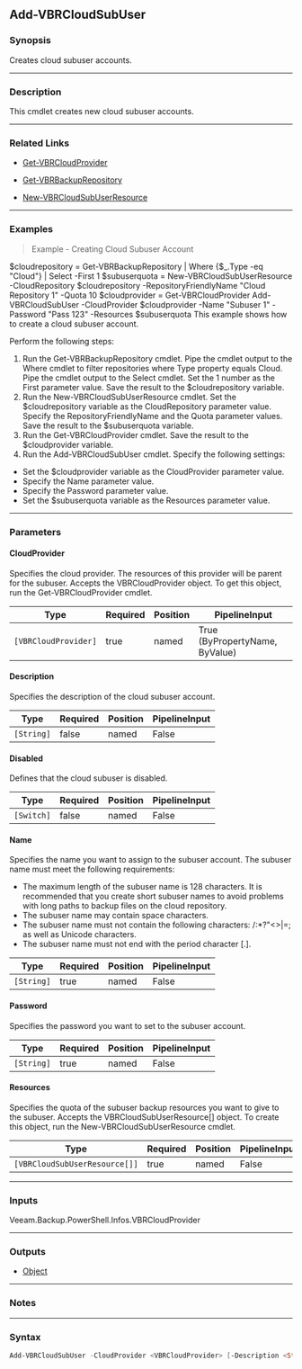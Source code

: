 Add-VBRCloudSubUser
-------------------

### Synopsis
Creates cloud subuser accounts.

---

### Description

This cmdlet creates new cloud subuser accounts.

---

### Related Links
* [Get-VBRCloudProvider](Get-VBRCloudProvider)

* [Get-VBRBackupRepository](Get-VBRBackupRepository)

* [New-VBRCloudSubUserResource](New-VBRCloudSubUserResource)

---

### Examples
> Example - Creating Cloud Subuser Account

$cloudrepository = Get-VBRBackupRepository | Where {$_.Type -eq "Cloud"} | Select -First 1
$subuserquota = New-VBRCloudSubUserResource -CloudRepository $cloudrepository -RepositoryFriendlyName "Cloud Repository 1" -Quota 10
$cloudprovider = Get-VBRCloudProvider
Add-VBRCloudSubUser -CloudProvider $cloudprovider -Name "Subuser 1" -Password "Pass 123" -Resources $subuserquota
This example shows how to create a cloud subuser account.

Perform the following steps:
1. Run the Get-VBRBackupRepository cmdlet. Pipe the cmdlet output to the Where cmdlet to filter repositories where Type property equals Cloud. Pipe the cmdlet output to the Select cmdlet. Set the 1 number as the First parameter value. Save the result to the $cloudrepository variable.
2. Run the New-VBRCloudSubUserResource cmdlet. Set the $cloudrepository variable as the CloudRepository parameter value. Specify the RepositoryFriendlyName and the Quota parameter values. Save the result to the $subuserquota variable.
3. Run the Get-VBRCloudProvider cmdlet. Save the result to the $cloudprovider variable.
4. Run the Add-VBRCloudSubUser cmdlet. Specify the following settings:
- Set the $cloudprovider variable as the CloudProvider parameter value.
- Specify the Name parameter value.
- Specify the Password parameter value.
- Set the $subuserquota variable as the Resources parameter value.

---

### Parameters
#### **CloudProvider**
Specifies the cloud provider. The resources of this provider will be parent for the subuser. Accepts the VBRCloudProvider object. To get this object, run the Get-VBRCloudProvider cmdlet.

|Type                |Required|Position|PipelineInput                 |
|--------------------|--------|--------|------------------------------|
|`[VBRCloudProvider]`|true    |named   |True (ByPropertyName, ByValue)|

#### **Description**
Specifies the description of the cloud subuser account.

|Type      |Required|Position|PipelineInput|
|----------|--------|--------|-------------|
|`[String]`|false   |named   |False        |

#### **Disabled**
Defines that the cloud subuser is disabled.

|Type      |Required|Position|PipelineInput|
|----------|--------|--------|-------------|
|`[Switch]`|false   |named   |False        |

#### **Name**
Specifies the name you want to assign to the subuser account. The subuser name must meet the following requirements:
* The maximum length of the subuser name is 128 characters. It is recommended that you create short subuser names to avoid problems with long paths to backup files on the cloud repository.
* The subuser name may contain space characters.
* The subuser name must not contain the following characters: \/:*?\"<>|=; as well as Unicode characters.
* The subuser name must not end with the period character [.].

|Type      |Required|Position|PipelineInput|
|----------|--------|--------|-------------|
|`[String]`|true    |named   |False        |

#### **Password**
Specifies the password you want to set to the subuser account.

|Type      |Required|Position|PipelineInput|
|----------|--------|--------|-------------|
|`[String]`|true    |named   |False        |

#### **Resources**
Specifies the quota of the subuser backup resources you want to give to the subuser. Accepts the VBRCloudSubUserResource[] object. To create this object, run the New-VBRCloudSubUserResource cmdlet.

|Type                         |Required|Position|PipelineInput|
|-----------------------------|--------|--------|-------------|
|`[VBRCloudSubUserResource[]]`|true    |named   |False        |

---

### Inputs
Veeam.Backup.PowerShell.Infos.VBRCloudProvider

---

### Outputs
* [Object](https://learn.microsoft.com/en-us/dotnet/api/System.Object)

---

### Notes

---

### Syntax
```PowerShell
Add-VBRCloudSubUser -CloudProvider <VBRCloudProvider> [-Description <String>] [-Disabled] -Name <String> -Password <String> -Resources <VBRCloudSubUserResource[]> [<CommonParameters>]
```
